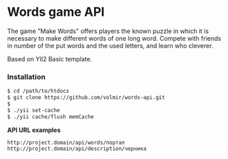 Words game API
===============

The game "Make Words" offers players the known puzzle in which it is necessary to make different words of one long word.
Compete with friends in number of the put words and the used letters, and learn who cleverer. 

Based on YII2 Basic template.

### Installation

```sh
$ cd /path/to/htdocs
$ git clone https://github.com/volmir/words-api.git
$
$ ./yii set-cache
$ ./yii cache/flush memCache
```

**API URL examples**

```
http://project.domain/api/words/портал
http://project.domain/api/description/черника
```
